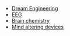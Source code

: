 * [Dream Engineering](/dreamengineering)
* [EEG](/eeg)
* [Brain chemistry](/brainchemistry)
* [Mind altering devices](/mindaltering)